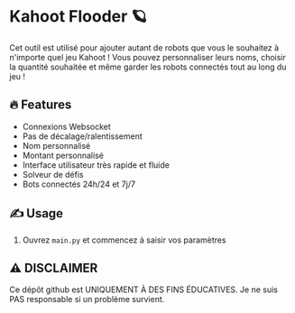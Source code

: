 # Kahoot Flooder 🪐
Cet outil est utilisé pour ajouter autant de robots que vous le souhaitez à n'importe quel jeu Kahoot ! Vous pouvez personnaliser leurs noms, choisir la quantité souhaitée et même garder les robots connectés tout au long du jeu !

## 🔥 Features
- Connexions Websocket
- Pas de décalage/ralentissement
- Nom personnalisé
- Montant personnalisé
- Interface utilisateur très rapide et fluide
- Solveur de défis
- Bots connectés 24h/24 et 7j/7

## ✍️ Usage
1. Ouvrez `main.py` et commencez à saisir vos paramètres

## ⚠️ DISCLAIMER
Ce dépôt github est UNIQUEMENT À DES FINS ÉDUCATIVES. Je ne suis PAS responsable si un problème survient.
